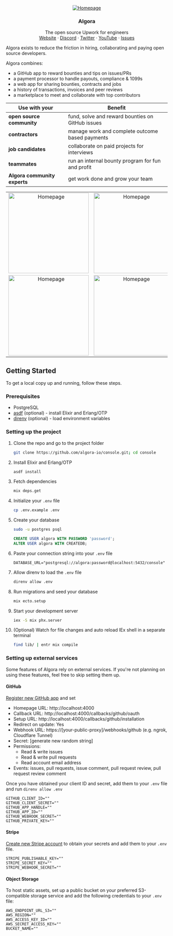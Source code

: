 <!-- PROJECT LOGO -->
<p align="center">
  <a href="https://algora.io">
    <img src="https://algora.io/images/og/home.png" alt="Homepage">
  </a>

  <h3 align="center">Algora</h3>

  <p align="center">
  The open source Upwork for engineers
    <!-- Discover GitHub bounties, contract work and jobs. Hire the top 1% open source developers. -->
    <br/>
    <a href="https://algora.io">Website</a>
    ·
    <a href="https://algora.io/discord">Discord</a>
    ·
    <a href="https://twitter.com/algoraio">Twitter</a>
    ·
    <a href="https://www.youtube.com/@algora-io">YouTube</a>
    ·
    <a href="https://github.com/algora-io/console/issues">Issues</a>
  </p>

</p>

Algora exists to reduce the friction in hiring, collaborating and paying open source developers.

Algora combines:

- a GitHub app to reward bounties and tips on issues/PRs
- a payment processor to handle payouts, compliance & 1099s
- a web app for sharing bounties, contracts and jobs
- a history of transactions, invoices and peer reviews
- a marketplace to meet and collaborate with top contributors

| Use with your                | Benefit                                           |
| ---------------------------- | ------------------------------------------------- |
| **open source community**    | fund, solve and reward bounties on GitHub issues  |
| **contractors**              | manage work and complete outcome based payments   |
| **job candidates**           | collaborate on paid projects for interviews       |
| **teammates**                | run an internal bounty program for fun and profit |
| **Algora community experts** | get work done and grow your team                  |

<table>
  <tr>
    <td align="center">
      <img src="https://app.algora.io/og/@/mogery" alt="Homepage" width="250">
    </td>
    <td align="center">
      <img src="https://app.algora.io/og/@/neo773" alt="Homepage" width="250">
    </td>
  </tr>
  <tr>
    <td align="center">
      <img src="https://app.algora.io/og/cal/home" alt="Homepage" width="250">
    </td>
    <td align="center">
      <img src="https://app.algora.io/og/zio/leaderboard" alt="Homepage" width="250">
    </td>
  </tr>
</table>

<!-- GETTING STARTED -->

## Getting Started

To get a local copy up and running, follow these steps.

### Prerequisites

- PostgreSQL
- [asdf](https://github.com/asdf-vm/asdf) (optional) - install Elixir and Erlang/OTP
- [direnv](https://github.com/direnv/direnv) (optional) - load environment variables

### Setting up the project

1. Clone the repo and go to the project folder

   ```sh
   git clone https://github.com/algora-io/console.git; cd console
   ```

2. Install Elixir and Erlang/OTP

   ```sh
   asdf install
   ```

3. Fetch dependencies

   ```sh
   mix deps.get
   ```

4. Initialize your `.env` file

   ```sh
   cp .env.example .env
   ```

5. Create your database

   ```sh
   sudo -u postgres psql
   ```

   ```sql
   CREATE USER algora WITH PASSWORD 'password';
   ALTER USER algora WITH CREATEDB;
   ```

6. Paste your connection string into your `.env` file

   ```env
   DATABASE_URL="postgresql://algora:password@localhost:5432/console"
   ```

7. Allow direnv to load the `.env` file

   ```sh
   direnv allow .env
   ```

8. Run migrations and seed your database

   ```sh
   mix ecto.setup
   ```

9. Start your development server

   ```sh
   iex -S mix phx.server
   ```

10. (Optional) Watch for file changes and auto reload IEx shell in a separate terminal

    ```sh
    find lib/ | entr mix compile
    ```

### Setting up external services

Some features of Algora rely on external services. If you're not planning on using these features, feel free to skip setting them up.

#### GitHub

[Register new GitHub app](https://github.com/settings/apps/new) and set

- Homepage URL: http://localhost:4000
- Callback URL: http://localhost:4000/callbacks/github/oauth
- Setup URL: http://localhost:4000/callbacks/github/installation
- Redirect on update: Yes
- Webhook URL: https://[your-public-proxy]/webhooks/github (e.g. ngrok, Cloudflare Tunnel)
- Secret: [generate new random string]
- Permissions:
  - Read & write issues
  - Read & write pull requests
  - Read account email address
- Events: issues, pull requests, issue comment, pull request review, pull request review comment

Once you have obtained your client ID and secret, add them to your `.env` file and run `direnv allow .env`

```env
GITHUB_CLIENT_ID=""
GITHUB_CLIENT_SECRET=""
GITHUB_APP_HANDLE=""
GITHUB_APP_ID=""
GITHUB_WEBHOOK_SECRET=""
GITHUB_PRIVATE_KEY=""
```

#### Stripe

[Create new Stripe account](https://dashboard.stripe.com/register) to obtain your secrets and add them to your `.env` file.

```env
STRIPE_PUBLISHABLE_KEY=""
STRIPE_SECRET_KEY=""
STRIPE_WEBHOOK_SECRET=""
```

#### Object Storage

To host static assets, set up a public bucket on your preferred S3-compatible storage service and add the following credentials to your `.env` file:

```env
AWS_ENDPOINT_URL_S3=""
AWS_REGION=""
AWS_ACCESS_KEY_ID=""
AWS_SECRET_ACCESS_KEY=""
BUCKET_NAME=""
```
